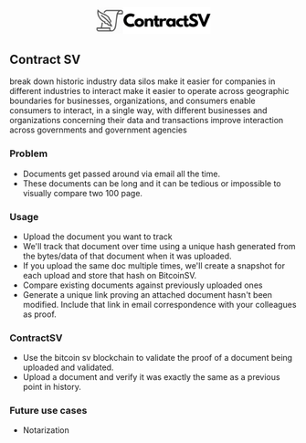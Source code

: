 <p align='center'>
    <img src='./img/contract_sv_trans.png' width=200/>
</p>

## Contract SV

break down historic industry data silos
make it easier for companies in different industries to interact
make it easier to operate across geographic boundaries for businesses, organizations, and consumers
enable consumers to interact, in a single way, with different businesses and organizations concerning their data and transactions
improve interaction across governments and government agencies

### Problem

- Documents get passed around via email all the time.
- These documents can be long and it can be tedious or impossible to visually compare two 100 page.

### Usage

- Upload the document you want to track
- We'll track that document over time using a unique hash generated from the bytes/data of that document when it was uploaded.
- If you upload the same doc multiple times, we'll create a snapshot for each upload and store that hash on BitcoinSV.
- Compare existing documents against previously uploaded ones
- Generate a unique link proving an attached document hasn't been modified. Include that link in email correspondence with your colleagues as proof.

### ContractSV

- Use the bitcoin sv blockchain to validate the proof of a document being uploaded and validated.
- Upload a document and verify it was exactly the same as a previous point in history.

### Future use cases

- Notarization
